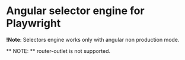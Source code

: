 # Angular selector engine for Playwright

**!Note**: Selectors engine works only with angular non production mode.

** NOTE: ** router-outlet is not supported.